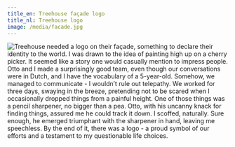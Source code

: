 ```yaml
---
title_en: Treehouse façade logo
title_nl: Treehouse logo
image: /media/facade.jpg
---
```

![Treehouse needed a logo on their façade, something to declare their identity to the world. I was drawn to the idea of painting high up on a cherry picker. It seemed like a story one would casually mention to impress people. Otto and I made a surprisingly good team, even though our conversations were in Dutch, and I have the vocabulary of a 5-year-old. Somehow, we managed to communicate - I wouldn’t rule out telepathy.  We worked for three days, swaying in the breeze, pretending not to be scared when I occasionally dropped things from a painful height. One of those things was a pencil sharpener, no bigger than a pea. Otto, with his uncanny knack for finding things, assured me he could track it down. I scoffed, naturally. Sure enough, he emerged triumphant with the sharpener in hand, leaving me speechless. By the end of it, there was a logo - a proud symbol of our efforts and a testament to my questionable life choices.](/media/wip1.jpg)
